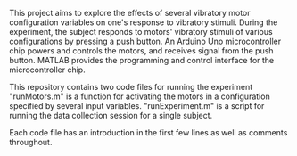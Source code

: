 This project aims to explore the effects of several vibratory motor configuration variables on one's response to vibratory stimuli. During the experiment, the subject responds to motors' vibratory stimuli of various configurations by pressing a push button. An Arduino Uno microcontroller chip powers and controls the motors, and receives signal from the push button. MATLAB provides the programming and control interface for the microcontroller chip.

This repository contains two code files for running the experiment
"runMotors.m" is a function for activating the motors in a configuration specified by several input variables.
"runExperiment.m" is a script for running the data collection session for a single subject.

Each code file has an introduction in the first few lines as well as comments throughout.
